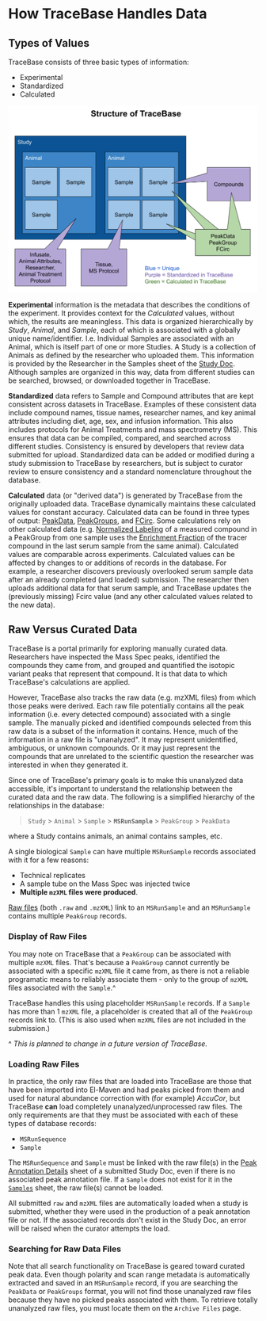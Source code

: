 # How TraceBase Handles Data

## Types of Values

TraceBase consists of three basic types of information:

* Experimental
* Standardized
* Calculated

![TraceBase data organization diagram](../Attachments/Structure%20of%20Tracebase%20Sketch.png)

**Experimental** information is the metadata that describes the conditions of the experiment.  It provides context for
the *Calculated* values, without which, the results are meaningless.  This data is organized hierarchically by *Study*,
*Animal*, and *Sample*, each of which is associated with a globally unique name/identifier.  I.e. Individual Samples are
associated with an Animal, which is itself part of one or more Studies.  A Study is a collection of Animals as defined
by the researcher who uploaded them.  This information is provided by the Researcher in the Samples sheet of the
[Study Doc](../Upload/How%20to%20Build%20a%20Submission/2%20-%20How%20to%20Fill%20In%20the%20Study%20Doc.md). Although
samples are organized in this way, data from different studies can be searched, browsed, or downloaded together in
TraceBase.

**Standardized** data refers to Sample and Compound attributes that are kept consistent across datasets in TraceBase.
Examples of these consistent data include compound names, tissue names, researcher names, and key animal attributes
including diet, age, sex, and infusion information.  This also includes protocols for Animal Treatments and mass
spectrometry (MS).  This ensures that data can be compiled, compared, and searched across different studies.
Consistency is ensured by developers that review data submitted for upload.  Standardized data can be added or modified
during a study submission to TraceBase by researchers, but is subject to curator review to ensure consistency and a
standard nomenclature throughout the database.

**Calculated** data (or "derived data") is generated by TraceBase from the originally uploaded data.  TraceBase
dynamically maintains these calculated values for constant accuracy.  Calculated data can be found in three types of
output: [PeakData](../Download/About%20the%20Data/Data%20Types/PeakData.md),
[PeakGroups](../Download/About%20the%20Data/Data%20Types/PeakGroups.md), and
[FCirc](../Download/About%20the%20Data/Data%20Types/FCirc.md).  Some calculations rely on other calculated data (e.g.
[Normalized Labeling](../Values/Normalized%20Labeling.md) of a measured compound in a PeakGroup from one sample uses the
[Enrichment Fraction](../Values/Enrichment%20Fraction.md) of the tracer compound in the last serum sample from the same
animal).  Calculated values are comparable across experiments.  Calculated values can be affected by changes to or
additions of records in the database.  For example, a researcher discovers previously overlooked serum sample data after
an already completed (and loaded) submission.  The researcher then uploads additional data for that serum sample, and
TraceBase updates the (previously missing) Fcirc value (and any other calculated values related to the new data).

## <a name="curated_v_raw"></a>Raw Versus Curated Data

TraceBase is a portal primarily for exploring manually curated data.  Researchers have inspected the Mass Spec peaks,
identified the compounds they came from, and grouped and quantified the isotopic variant peaks that represent that
compound.  It is that data to which TraceBase's calculations are applied.

However, TraceBase also tracks the raw data (e.g. mzXML files) from which those peaks were derived.  Each raw file
potentially contains all the peak information (i.e. every detected compound) associated with a single sample.  The
manually picked and identified compounds selected from this raw data is a subset of the information it contains.  Hence,
much of the information in a raw file is "unanalyzed".  It may represent unidentified, ambiguous, or unknown compounds.
Or it may just represent the compounds that are unrelated to the scientific question the researcher was interested in
when they generated it.

Since one of TraceBase's primary goals is to make this unanalyzed data accessible, it's important to understand the
relationship between the curated data and the raw data.  The following is a simplified hierarchy of the relationships in
the database:

> `Study` > `Animal` > `Sample` > **`MSRunSample`** > `PeakGroup` > `PeakData`

where a Study contains animals, an animal contains samples, etc.

A single biological `Sample` can have multiple `MSRunSample` records associated with it for a few reasons:

* Technical replicates
* A sample tube on the Mass Spec was injected twice
* **Multiple `mzXML` files were produced**.

[Raw files](../Upload/What%20Inputs%20Does%20TraceBase%20Take.md#raw_data) (both `.raw` and `.mzXML`) link to an
`MSRunSample` and an `MSRunSample` contains multiple `PeakGroup` records.

### Display of Raw Files

You may note on TraceBase that a `PeakGroup` can be associated with multiple `mzXML` files.  That's because a
`PeakGroup` cannot currently be associated with a specific `mzXML` file it came from, as there is not a reliable
programatic means to reliably associate them - only to the group of `mzXML` files associated with the `Sample`.^

TraceBase handles this using placeholder `MSRunSample` records.  If a `Sample` has more than 1 `mzXML` file, a
placeholder is created that all of the `PeakGroup` records link to.  (This is also used when `mzXML` files are not
included in the submission.)

^ *This is planned to change in a future version of TraceBase.*

### Loading Raw Files

In practice, the only raw files that are loaded into TraceBase are those that have been imported into El-Maven and had
peaks picked from them and used for natural abundance correction with (for example) *AccuCor*, but TraceBase **can**
load completely unanalyzed/unprocessed raw files.  The only requirements are that they must be associated with each of
these types of database records:

* `MSRunSequence`
* `Sample`

The `MSRunSequence` and `Sample` must be linked with the raw file(s) in the
[Peak Annotation Details](../Upload/How%20to%20Build%20a%20Submission/2%20-%20How%20to%20Fill%20In%20the%20Study%20Doc.md#details)
sheet of a submitted Study Doc, even if there is no associated peak annotation file.  If a `Sample` does not exist for
it in the
[`Samples`](../Upload/How%20to%20Build%20a%20Submission/2%20-%20How%20to%20Fill%20In%20the%20Study%20Doc.md#samples)
sheet, the raw file(s) cannot be loaded.

All submitted `raw` and `mzXML` files are automatically loaded when a study is submitted, whether they were used in the
production of a peak annotation file or not.  If the associated records don't exist in the Study Doc, an error will be
raised when the curator attempts the load.

### Searching for Raw Data Files

Note that all search functionality on TraceBase is geared toward curated peak data.  Even though polarity and scan range
metadata is automatically extracted and saved in an `MSRunSample` record, if you are searching the `PeakData` or
`PeakGroups` format, you will not find those unanalyzed raw files because they have no picked peaks associated with
them.  To retrieve totally unanalyzed raw files, you must locate them on the `Archive Files` page.
